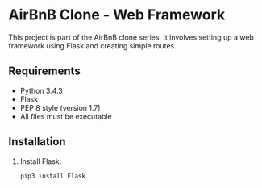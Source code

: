 # AirBnB Clone - Web Framework

This project is part of the AirBnB clone series. It involves setting up a web framework using Flask and creating simple routes.

## Requirements

- Python 3.4.3
- Flask
- PEP 8 style (version 1.7)
- All files must be executable

## Installation

1. Install Flask:
   ```bash
   pip3 install Flask

